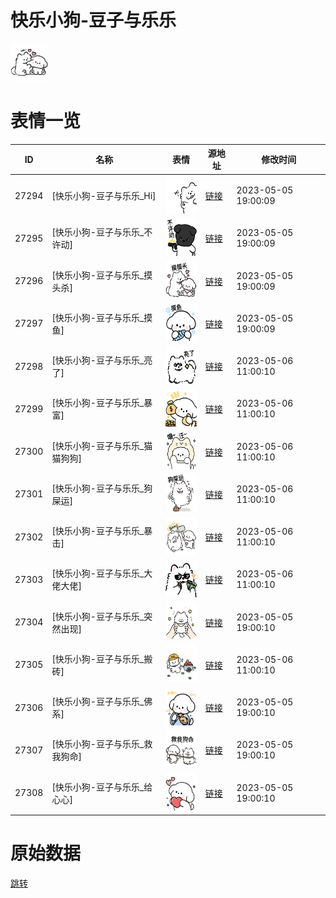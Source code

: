 # 快乐小狗-豆子与乐乐

<img src="./cover.png" height="60" alt="cover" />

# 表情一览

|ID|名称|表情|源地址|修改时间|
|----|----|----|----|----|
|27294|[快乐小狗-豆子与乐乐_Hi]|<img src="./pic/027294_%5B快乐小狗-豆子与乐乐_Hi%5D.png" height="60" alt="Hi"/>|[链接](https://i0.hdslb.com/bfs/garb/1d784eff2e49877200112d532f6cdb61f5ade22d.png)|2023-05-05 19:00:09|
|27295|[快乐小狗-豆子与乐乐_不许动]|<img src="./pic/027295_%5B快乐小狗-豆子与乐乐_不许动%5D.png" height="60" alt="不许动"/>|[链接](https://i0.hdslb.com/bfs/garb/06cdfa955e719866cd96287f4f19660aa73ee1d0.png)|2023-05-05 19:00:09|
|27296|[快乐小狗-豆子与乐乐_摸头杀]|<img src="./pic/027296_%5B快乐小狗-豆子与乐乐_摸头杀%5D.png" height="60" alt="摸头杀"/>|[链接](https://i0.hdslb.com/bfs/garb/74261fcfe496c70555155076503423b91c14304d.png)|2023-05-05 19:00:09|
|27297|[快乐小狗-豆子与乐乐_摸鱼]|<img src="./pic/027297_%5B快乐小狗-豆子与乐乐_摸鱼%5D.png" height="60" alt="摸鱼"/>|[链接](https://i0.hdslb.com/bfs/garb/6419f65a7d3bcc5c3fb0ba83af9600aafd5d10ed.png)|2023-05-05 19:00:09|
|27298|[快乐小狗-豆子与乐乐_亮了]|<img src="./pic/027298_%5B快乐小狗-豆子与乐乐_亮了%5D.png" height="60" alt="亮了"/>|[链接](https://i0.hdslb.com/bfs/garb/871d9ea6221972542161363275d562960993541c.png)|2023-05-06 11:00:10|
|27299|[快乐小狗-豆子与乐乐_暴富]|<img src="./pic/027299_%5B快乐小狗-豆子与乐乐_暴富%5D.png" height="60" alt="暴富"/>|[链接](https://i0.hdslb.com/bfs/garb/3eef34caa0dcb28e461e7068d244e4b8990315d6.png)|2023-05-06 11:00:10|
|27300|[快乐小狗-豆子与乐乐_猫猫狗狗]|<img src="./pic/027300_%5B快乐小狗-豆子与乐乐_猫猫狗狗%5D.png" height="60" alt="猫猫狗狗"/>|[链接](https://i0.hdslb.com/bfs/garb/7102107031f1f5172445c3e734b95b210ffb64ca.png)|2023-05-06 11:00:10|
|27301|[快乐小狗-豆子与乐乐_狗屎运]|<img src="./pic/027301_%5B快乐小狗-豆子与乐乐_狗屎运%5D.png" height="60" alt="狗屎运"/>|[链接](https://i0.hdslb.com/bfs/garb/1fbb204efd50ac4cb082e3ab4b9ed7ef8d11da77.png)|2023-05-06 11:00:10|
|27302|[快乐小狗-豆子与乐乐_暴击]|<img src="./pic/027302_%5B快乐小狗-豆子与乐乐_暴击%5D.png" height="60" alt="暴击"/>|[链接](https://i0.hdslb.com/bfs/garb/1f38fd7c8e5d97944a621af1305a2b38af361ad9.png)|2023-05-06 11:00:10|
|27303|[快乐小狗-豆子与乐乐_大佬大佬]|<img src="./pic/027303_%5B快乐小狗-豆子与乐乐_大佬大佬%5D.png" height="60" alt="大佬大佬"/>|[链接](https://i0.hdslb.com/bfs/garb/7084a684d1674ae8a0323aa485bcd2000d120204.png)|2023-05-06 11:00:10|
|27304|[快乐小狗-豆子与乐乐_突然出现]|<img src="./pic/027304_%5B快乐小狗-豆子与乐乐_突然出现%5D.png" height="60" alt="突然出现"/>|[链接](https://i0.hdslb.com/bfs/garb/979f0cf59033013b1a1d9d28e23eda1525525d56.png)|2023-05-05 19:00:10|
|27305|[快乐小狗-豆子与乐乐_搬砖]|<img src="./pic/027305_%5B快乐小狗-豆子与乐乐_搬砖%5D.png" height="60" alt="搬砖"/>|[链接](https://i0.hdslb.com/bfs/garb/dff58aed9548ef46e591adda368d815c0011bd00.png)|2023-05-06 11:00:10|
|27306|[快乐小狗-豆子与乐乐_佛系]|<img src="./pic/027306_%5B快乐小狗-豆子与乐乐_佛系%5D.png" height="60" alt="佛系"/>|[链接](https://i0.hdslb.com/bfs/garb/43cecb0ad191259c9ba1a73bbb85d3f3a215682f.png)|2023-05-05 19:00:10|
|27307|[快乐小狗-豆子与乐乐_救我狗命]|<img src="./pic/027307_%5B快乐小狗-豆子与乐乐_救我狗命%5D.png" height="60" alt="救我狗命"/>|[链接](https://i0.hdslb.com/bfs/garb/e614911b3c86e91074c1779cd4c31fe9e755926e.png)|2023-05-05 19:00:10|
|27308|[快乐小狗-豆子与乐乐_给心心]|<img src="./pic/027308_%5B快乐小狗-豆子与乐乐_给心心%5D.png" height="60" alt="给心心"/>|[链接](https://i0.hdslb.com/bfs/garb/6d3650e742f44c858f41d31c385a6cd0e988754a.png)|2023-05-05 19:00:10|

# 原始数据

[跳转](./raw.json)


